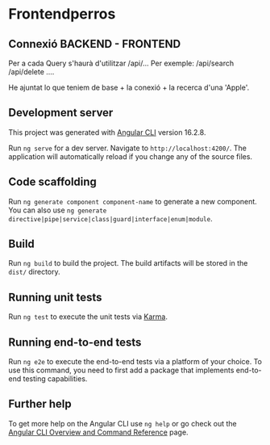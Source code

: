 # Frontendperros

## Connexió BACKEND - FRONTEND
Per a cada Query s'haurà d'utilitzar /api/... 
Per exemple: /api/search     /api/delete .... 

He ajuntat lo que teniem de base + la conexió + la recerca d'una 'Apple'. 


## Development server

This project was generated with [Angular CLI](https://github.com/angular/angular-cli) version 16.2.8.

Run `ng serve` for a dev server. Navigate to `http://localhost:4200/`. The application will automatically reload if you change any of the source files.

## Code scaffolding

Run `ng generate component component-name` to generate a new component. You can also use `ng generate directive|pipe|service|class|guard|interface|enum|module`.

## Build

Run `ng build` to build the project. The build artifacts will be stored in the `dist/` directory.

## Running unit tests

Run `ng test` to execute the unit tests via [Karma](https://karma-runner.github.io).

## Running end-to-end tests

Run `ng e2e` to execute the end-to-end tests via a platform of your choice. To use this command, you need to first add a package that implements end-to-end testing capabilities.

## Further help

To get more help on the Angular CLI use `ng help` or go check out the [Angular CLI Overview and Command Reference](https://angular.io/cli) page.
